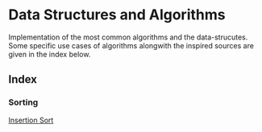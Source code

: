 # Data Structures and Algorithms

Implementation of the most common algorithms and the data-strucutes. Some specific use cases of algorithms alongwith 
the inspired sources are given in the index below. 

## Index

### Sorting

[Insertion Sort]()
